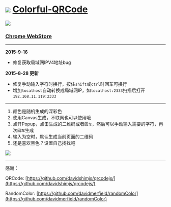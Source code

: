 ![](http://i.imgur.com/9QCt6D6.png)  [Colorful-QRCode](https://github.com/L3au/colorful-qrcode)
====

![](http://i.imgur.com/cSOmAQq.png)

### [Chrome WebStore](https://chrome.google.com/webstore/detail/nenelpicledkmgnlaibhjkjobffpjoan/)

----

**2015-9-16**

- 修复获取局域网IPV4地址bug

**2015-8-28 更新**

- 修复手动输入字符时换行，按住`shift`或`ctrl`时回车可换行
- 增加`localhost`自动转换成局域网IP，如`localhost:2333`扫描后打开`192.168.11.119:2333`

----

1. 颜色是随机生成的深彩色
1. 使用Canvas生成，不联网也可以使用哦
2. 点开Popup，点击生成的二维码或者`回车`，然后可以手动输入需要的字符，再次`回车`生成
3. 输入为空时，默认生成当前页面的二维码
4. 还是喜欢黑色？设置自己找找吧

![](http://i.imgur.com/xyyZ32l.png)

----

感谢：

QRCode:  [https://github.com/davidshimjs/qrcodejs/](https://github.com/davidshimjs/qrcodejs/)

RandomColor: [https://github.com/davidmerfield/randomColor](https://github.com/davidmerfield/randomColor)
